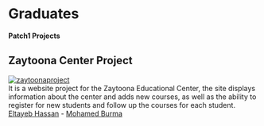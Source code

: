 # Graduates

**Patch1 Projects**

<div class="card">
  <div class="card-header">
    <h2>Zaytoona Center Project</h2>
  </div>
  <a href="https://ibb.co/sjCQ1Mf"><img src="https://i.ibb.co/p2QZK97/download.jpg" alt="zaytoonaproject" border="0"></a>
  <div class="card-body">
It is a website project for the Zaytoona Educational Center, the site displays information about the center and adds new courses, as well as the ability to register    for new students and follow up the courses for each student.
    
  </div>
  <div class="card-footer">
    <a href="#"><i class="fa fa-user"></i> Eltayeb Hassan</a> - <a href="#"><i class="fa fa-user"></i> Mohamed Burma</a>
  </div>
</div>
